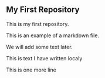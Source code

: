 ## My First Repository

This is my first repository.

This is an example of a markdown file.

We will add some text later.

This is text I have written localy

This is one more line

